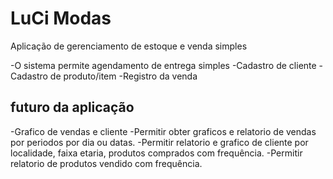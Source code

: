 # LuCi Modas

Aplicação de gerenciamento de estoque e venda simples 

-O sistema permite agendamento de entrega simples
-Cadastro de cliente
-Cadastro de produto/item
-Registro da venda

## futuro da aplicação

-Grafico de vendas e cliente
-Permitir obter graficos e relatorio de vendas por periodos por dia ou datas.
-Permitir relatorio e grafico de cliente por localidade, faixa etaria, produtos comprados com frequência.
-Permitir relatorio de produtos vendido com frequência.
